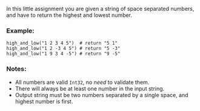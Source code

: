 In this little assignment you are given a string of space separated numbers, and have to return the highest and lowest number.

### Example:
```
high_and_low("1 2 3 4 5")  # return "5 1"
high_and_low("1 2 -3 4 5") # return "5 -3"
high_and_low("1 9 3 4 -5") # return "9 -5"
```
### Notes:

* All numbers are valid `Int32`, no _need_ to validate them.
* There will always be at least one number in the input string.
* Output string must be two numbers separated by a single space, and highest number is first.